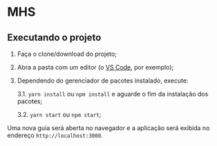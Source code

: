 # MHS

## Executando o projeto

1.  Faça o clone/download do projeto;
2.  Abra a pasta com um editor (o [VS Code](<[https://code.visualstudio.com/](https://code.visualstudio.com/)>), por exemplo);
3.  Dependendo do gerenciador de pacotes instalado, execute:

    3.1. `yarn install` ou `npm install` e aguarde o fim da instalação dos pacotes;

    3.2. `yarn start` ou `npm start`;

Uma nova guia será aberta no navegador e a aplicação será exibida no endereço `http://localhost:3000`.
